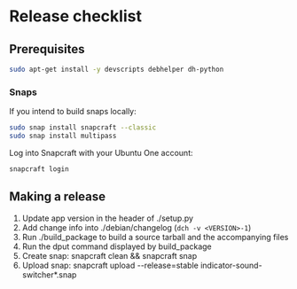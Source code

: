 # Release checklist

## Prerequisites

```bash
sudo apt-get install -y devscripts debhelper dh-python
```

### Snaps

If you intend to build snaps locally:

```bash
sudo snap install snapcraft --classic
sudo snap install multipass
```

Log into Snapcraft with your Ubuntu One account:

```bash
snapcraft login
```

## Making a release

1. Update app version in the header of ./setup.py
2. Add change info into ./debian/changelog (`dch -v <VERSION>-1`)
3. Run ./build_package to build a source tarball and the accompanying files
4. Run the dput command displayed by build_package
5. Create snap: snapcraft clean && snapcraft snap
6. Upload snap: snapcraft upload --release=stable indicator-sound-switcher*.snap
